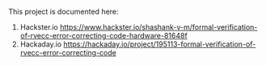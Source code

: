 This project is documented here:
1. Hackster.io  https://www.hackster.io/shashank-v-m/formal-verification-of-rvecc-error-correcting-code-hardware-81648f
2. Hackaday.io  https://hackaday.io/project/195113-formal-verification-of-rvecc-error-correcting-code
